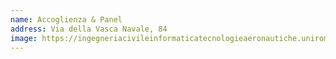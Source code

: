 ```yaml
---
name: Accoglienza & Panel
address: Via della Vasca Navale, 84
image: https://ingegneriacivileinformaticatecnologieaeronautiche.uniroma3.it/wp-content/uploads/sites/13/2020/01/veduta-area-vasca-navale-109.png
---
```

